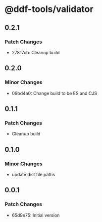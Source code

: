 # @ddf-tools/validator

## 0.2.1

### Patch Changes

- 27817cb: Cleanup build

## 0.2.0

### Minor Changes

- 09bd4a0: Change build to be ES and CJS

## 0.1.1

### Patch Changes

- Cleanup build

## 0.1.0

### Minor Changes

- update dist file paths

## 0.0.1

### Patch Changes

- 65d9e75: Initial version
